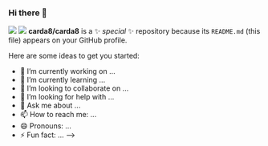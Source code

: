 ### Hi there 👋
<a href="버튼을 눌렀을 때 이동할 링크" target="_blank"><img src="https://img.shields.io/badge/ReactNative-61DAFB?style=for-the-badge&logo=react&logoColor=white"></a>
<img src="https://img.shields.io/badge/ReactQuery-FF4154?style=for-the-badge&logo=reactquery&logoColor=white">
**carda8/carda8** is a ✨ _special_ ✨ repository because its `README.md` (this file) appears on your GitHub profile.

Here are some ideas to get you started:

- 🔭 I’m currently working on ...
- 🌱 I’m currently learning ...
- 👯 I’m looking to collaborate on ...
- 🤔 I’m looking for help with ...
- 💬 Ask me about ...
- 📫 How to reach me: ...
- 😄 Pronouns: ...
- ⚡ Fun fact: ...
-->

